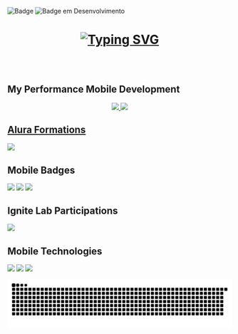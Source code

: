 
![Badge](https://visitor-counter-badge.vercel.app/api/annecgs/visitor-counter-badge/?label=Visitor&color=fc7695&labelColor=C71585)
![Badge em Desenvolvimento](http://img.shields.io/static/v1?label=STATUS&message=Portfolio%20Mobile%20em%20Desenvolvimento&color=993399&style=for-the-badge)
<!--h1 text align = "center">Ana Claudia Mobile Developer</h1-->



<h1 text align="center"><a href="https://git.io/typing-svg"><img src="https://readme-typing-svg.herokuapp.com?font=Fira+Codes&size=35&pause=1000&color=C71585&labe&center=true&width=785&height=70&lines=Hello+I'm+Ana+Claudia;I'm+Mobile+Developer;" alt="Typing SVG" /></a></h1>

<!--### Hello, I'm Ana, Brazilian, from Rio de Janeiro and a technology professional with skills in mobile development, front-end, back-end and data science.-->

<!--https://readme-typing-svg.herokuapp.com/demo/-->

<!--
**annecgs/annecgs** is a ✨ _special_ ✨ repository because its `README.md` (this file) appears on your GitHub profile.

Here are some ideas to get you started:

- 🔭 I’m currently working on ...
- 🌱 I’m currently learning ...
- 👯 I’m looking to collaborate on ...
- 🤔 I’m looking for help with ...
- 💬 Ask me about ...
- 📫 How to reach me: ...
- 😄 Pronouns: ...
- ⚡ Fun fact: ...
-->

<br/><br/>
## My Performance Mobile Development
<div align="center">
  <a href="https://github.com/annecgs">
  <img height="180em" src="https://github-readme-stats.vercel.app/api?username=annecgs&show_icons=true&theme=dracula&include_all_commits=true&count_private=true"/>
  <img height="180em" src="https://github-readme-stats.vercel.app/api/top-langs/?username=annecgs&langs_count=7&theme=dracula"/>
</div>

## Alura Formations
<div float="left">
<a href = "https://cursos.alura.com.br/degree/certificate/84234d92-d391-4218-af81-814a961bbba0"><img src="https://user-images.githubusercontent.com/103140224/196047263-9bc92776-1e80-4083-a785-0933a357901c.png"witdh="80px" height="80px"/></a>
</div>

## Mobile Badges

<div float="left">
<img src = "https://user-images.githubusercontent.com/103140224/196045848-0d64228f-08c8-4aa2-a505-516a2419a50d.png" witdh="100px" height="100px"/>
<img src = "https://user-images.githubusercontent.com/103140224/196045892-9cbf4873-d1b6-4033-9bb8-9ce3b0e7de1e.png" witdh="100px" height="100px"/>
<img src = "https://user-images.githubusercontent.com/103140224/196045905-f35babed-c600-4192-b742-2c2c68bb3a1b.png" witdh="100px" height="100px"/>
</div>

## Ignite Lab Participations
<img src="https://user-images.githubusercontent.com/103140224/196045373-89892c79-3989-43b4-9d61-5660ac65fa6b.png" width="350px"/>

## Mobile Technologies
<img src ="https://img.shields.io/badge/Android-3DDC84?style=for-the-badge&logo=android&logoColor=white"/> <img src = "https://img.shields.io/badge/Kotlin-0095D5?&style=for-the-badge&logo=kotlin&logoColor=white" /> <img src = "https://img.shields.io/badge/Java-ED8B00?style=for-the-badge&logo=java&logoColor=white"/>


![Snake animation](https://github.com/annecgs/annecgs/blob/output/github-contribution-grid-snake.svg)
